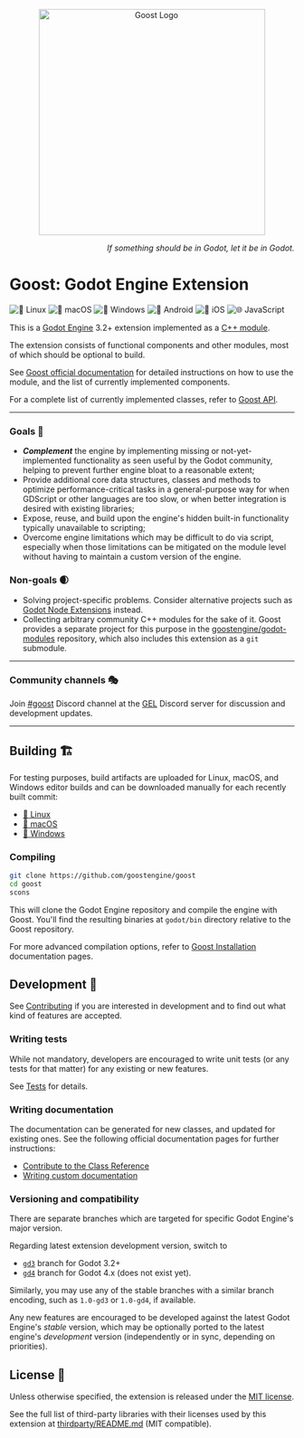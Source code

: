 <p align="center">
  <a href="https://github.com/goostengine">
    <img src="logo.svg" width="400" alt="Goost Logo">
  </a>
</p>

<p align="right">
  <i>If something should be in Godot, let it be in Godot.</i>
</p>

# Goost: Godot Engine Extension

![🐧 Linux](https://github.com/goostengine/goost/workflows/%F0%9F%90%A7%20Linux/badge.svg)
![🍎 macOS](https://github.com/goostengine/goost/workflows/%F0%9F%8D%8E%20macOS/badge.svg)
![🎨 Windows](https://github.com/goostengine/goost/workflows/%F0%9F%8E%A8%20Windows/badge.svg)
![🤖 Android](https://github.com/goostengine/goost/workflows/%F0%9F%A4%96%20Android/badge.svg)
![🍏 iOS](https://github.com/goostengine/goost/workflows/%F0%9F%8D%8F%20iOS/badge.svg)
![🌐 JavaScript](https://github.com/goostengine/goost/workflows/%F0%9F%8C%90%20JavaScript/badge.svg)

This is a [Godot Engine](https://github.com/godotengine/godot) 3.2+ extension
implemented as a
[C++ module](https://docs.godotengine.org/en/latest/development/cpp/custom_modules_in_cpp.html).

The extension consists of functional components and other modules, most of which
should be optional to build.

See [Goost official documentation](https://goost.readthedocs.io/en/gd3/) for
detailed instructions on how to use the module, and the list of currently
implemented components.

For a complete list of currently implemented classes, refer to
[Goost API](https://goost.readthedocs.io/en/gd3/classes/index.html).

---

### Goals 🎯
- ***Complement*** the engine by implementing missing or not-yet-implemented
  functionality as seen useful by the Godot community, helping to prevent
  further engine bloat to a reasonable extent;
- Provide additional core data structures, classes and methods to optimize
  performance-critical tasks in a general-purpose way for when GDScript or other
  languages are too slow, or when better integration is desired with existing
  libraries;
- Expose, reuse, and build upon the engine's hidden built-in functionality
  typically unavailable to scripting;
- Overcome engine limitations which may be difficult to do via script,
  especially when those limitations can be mitigated on the module level without
  having to maintain a custom version of the engine.

### Non-goals 🌒
- Solving project-specific problems. Consider alternative projects such as
  [Godot Node Extensions](https://github.com/godot-extended-libraries/godot-next)
  instead.
- Collecting arbitrary community C++ modules for the sake of it. Goost provides
  a separate project for this purpose in the
  [goostengine/godot-modules](https://github.com/goostengine/godot-modules)
  repository, which also includes this extension as a `git` submodule.

---

### Community channels 🎭

Join [#goost](https://discord.gg/w6jBZnG) Discord channel at the
[GEL](https://github.com/godot-extended-libraries) Discord server for discussion
and development updates.

---

## Building 🏗

For testing purposes, build artifacts are uploaded for Linux, macOS, and Windows
editor builds and can be downloaded manually for each recently built commit:

- [🐧 Linux](https://github.com/goostengine/goost/actions?query=workflow%3A%22%F0%9F%90%A7+Linux%22+branch%3Agd3)
- [🍎 macOS](https://github.com/goostengine/goost/actions?query=workflow%3A%22%F0%9F%8D%8E+macOS%22+branch%3Agd3)
- [🎨 Windows](https://github.com/goostengine/goost/actions?query=workflow%3A%22%F0%9F%8E%A8+Windows%22+branch%3Agd3)

### Compiling

```sh
git clone https://github.com/goostengine/goost
cd goost
scons
```

This will clone the Godot Engine repository and compile the engine with Goost.
You'll find the resulting binaries at `godot/bin` directory relative to the
Goost repository.

For more advanced compilation options, refer to
[Goost Installation](https://goost.readthedocs.io/en/gd3/usage/installation.html)
documentation pages.

## Development 🧱

See [Contributing](CONTRIBUTING.md) if you are interested in development and to
find out what kind of features are accepted.

### Writing tests

While not mandatory, developers are encouraged to write unit tests (or any tests
for that matter) for any existing or new features.

See [Tests](tests/README.md) for details.

### Writing documentation

The documentation can be generated for new classes, and updated for existing
ones. See the following official documentation pages for further instructions:

- [Contribute to the Class Reference](https://docs.godotengine.org/en/latest/community/contributing/updating_the_class_reference.html)
- [Writing custom documentation](https://docs.godotengine.org/en/latest/development/cpp/custom_modules_in_cpp.html#writing-custom-documentation)

### Versioning and compatibility

There are separate branches which are targeted for specific Godot Engine's major
version.

Regarding latest extension development version, switch to
* [`gd3`](https://github.com/goostengine/goost/tree/gd3) branch for Godot 3.2+
* [`gd4`](https://github.com/goostengine/goost/tree/gd4) branch for Godot 4.x (does not exist yet).

Similarly, you may use any of the stable branches with a similar branch
encoding, such as `1.0-gd3` or `1.0-gd4`, if available.

Any new features are encouraged to be developed against the latest Godot
Engine's *stable* version, which may be optionally ported to the latest engine's
*development* version (independently or in sync, depending on priorities).

## License 📝

Unless otherwise specified, the extension is released under the
[MIT license](LICENSE.txt).

See the full list of third-party libraries with their licenses used by this
extension at [thirdparty/README.md](thirdparty/README.md) (MIT compatible).
